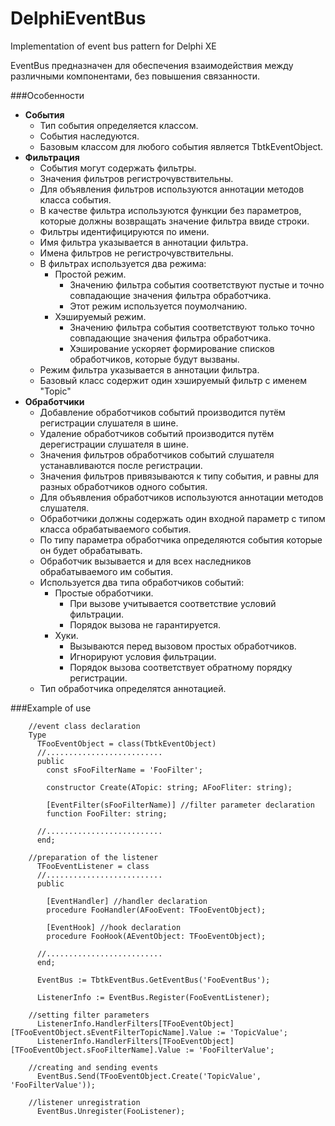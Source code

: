 ﻿DelphiEventBus
==============

Implementation of event bus pattern for Delphi XE

EventBus предназначен для обеспечения взаимодействия между различными компонентами, без повышения связанности.

###Особенности

 - **События**
   - Тип события определяется классом.
   - События наследуются.
   - Базовым классом для любого события является TbtkEventObject.
 - **Фильтрация**
   - События могут содержать фильтры.
   - Значения фильтров регистрочувствительны.
   - Для объявления фильтров используются аннотации методов класса события.
   - В качестве фильтра используются функции без параметров, которые должны возвращать значение фильтра ввиде строки.
   - Фильтры идентифицируются по имени.
   - Имя фильтра указывается в аннотации фильтра.
   - Имена фильтров не регистрочувствительны.
   - В фильтрах используется два режима:
     - Простой режим.
       - Значению фильтра события соответствуют пустые и точно совпадающие значения фильтра обработчика.
       - Этот режим используется поумолчанию.
     - Хэшируемый режим.
       - Значению фильтра события соответствуют только точно совпадающие значения фильтра обработчика.
       - Хэширование ускоряет формирование списков обработчиков, которые будут вызваны.
   - Режим фильтра указывается в аннотации фильтра.
   - Базовый класс содержит один хэшируемый фильтр с именем "Topic"
 - **Обработчики**
   - Добавление обработчиков событий производится путём регистрации слушателя в шине.
   - Удаление обработчиков событий производится путём дерегистрации слушателя в шине.
   - Значения фильтров обработчиков событий слушателя устанавливаются после регистрации.
   - Значения фильтров привязываются к типу события, и равны для разных обработчиков одного события.
   - Для объявления обработчиков используются аннотации методов слушателя.
   - Обработчики должны содержать один входной параметр с типом класса обрабатываемого события.
   - По типу параметра обработчика определяются события которые он будет обрабатывать.
   - Обработчик вызывается и для всех наследников обрабатываемого им события.
   - Используется два типа обработчиков событий:
     - Простые обработчики.
       - При вызове учитывается соответствие условий фильтрации. 
       - Порядок вызова не гарантируется.
     - Хуки.
       - Вызываются перед вызовом простых обработчиков.
       - Игнорируют условия фильтрации.
       - Порядок вызова соответствует обратному порядку регистрации.
   - Тип обработчика определятся аннотацией.

###Example of use
```delphi
	//event class declaration
	Type
	  TFooEventObject = class(TbtkEventObject)
	  //..........................
	  public
	    const sFooFilterName = 'FooFilter';

	    constructor Create(ATopic: string; AFooFliter: string);

	    [EventFilter(sFooFilterName)] //filter parameter declaration
	    function FooFilter: string;

	  //..........................
	  end;

	//preparation of the listener
	  TFooEventListener = class
	  //..........................
	  public

	    [EventHandler] //handler declaration
	    procedure FooHandler(AFooEvent: TFooEventObject);

	    [EventHook] //hook declaration
	    procedure FooHook(AEventObject: TFooEventObject);

	  //..........................
	  end;

	  EventBus := TbtkEventBus.GetEventBus('FooEventBus');
	  
	  ListenerInfo := EventBus.Register(FooEventListener);

	//setting filter parameters
	  ListenerInfo.HandlerFilters[TFooEventObject][TFooEventObject.sEventFilterTopicName].Value := 'TopicValue';
	  ListenerInfo.HandlerFilters[TFooEventObject][TFooEventObject.sFooFilterName].Value := 'FooFilterValue';

	//creating and sending events
	  EventBus.Send(TFooEventObject.Create('TopicValue', 'FooFilterValue'));

	//listener unregistration
	  EventBus.Unregister(FooListener);
```
